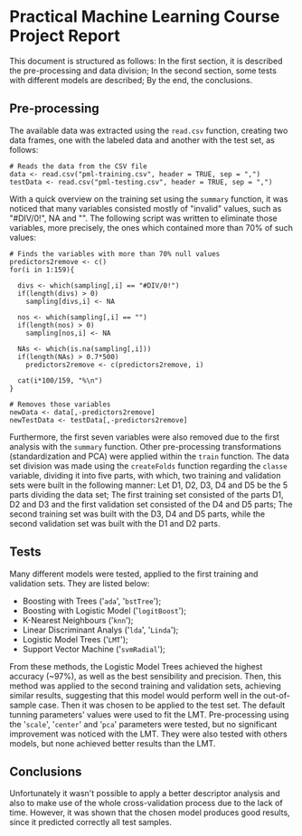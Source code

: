Practical Machine Learning Course Project Report
========================================================

This document is structured as follows: In the first section, it is described the pre-processing and data division; In the second section, some tests with different models are described; By the end, the conclusions.

Pre-processing
--------------------------

The available data was extracted using the `read.csv` function, creating two data frames, one with the labeled data and another with the test set, as follows:

```
# Reads the data from the CSV file
data <- read.csv("pml-training.csv", header = TRUE, sep = ",")
testData <- read.csv("pml-testing.csv", header = TRUE, sep = ",")
```

With a quick overview on the training set using the `summary` function, it was noticed that many variables consisted mostly of "invalid" values, such as "#DIV/0!", NA and "". The following script was written to eliminate those variables, more precisely, the ones which contained more than 70% of such values:

```
# Finds the variables with more than 70% null values
predictors2remove <- c()
for(i in 1:159){
  
  divs <- which(sampling[,i] == "#DIV/0!")
  if(length(divs) > 0)
    sampling[divs,i] <- NA
  
  nos <- which(sampling[,i] == "")
  if(length(nos) > 0)
    sampling[nos,i] <- NA
  
  NAs <- which(is.na(sampling[,i]))
  if(length(NAs) > 0.7*500)
    predictors2remove <- c(predictors2remove, i)
  
  cat(i*100/159, "%\n")
}

# Removes those variables
newData <- data[,-predictors2remove]
newTestData <- testData[,-predictors2remove]
```

Furthermore, the first seven variables were also removed due to the first analysis with the `summary` function. 
Other pre-processing transformations (standardization and PCA) were applied within the `train` function. 
The data set division was made using the `createFolds` function regarding the `classe` variable, dividing it into five parts, with which, two training and validation sets were built in the following manner: Let D1, D2, D3, D4 and D5 be the 5 parts dividing the data set; The first training set consisted of the parts D1, D2 and D3 and the first validation set consisted of the D4 and D5 parts; The second training set was built with the D3, D4 and D5 parts, while the second validation set was built with the D1 and D2 parts.

Tests
-------------------

Many different models were tested, applied to the first training and validation sets. They are listed below:
- Boosting with Trees ('`ada`', '`bstTree`');
- Boosting with Logistic Model ('`logitBoost`');
- K-Nearest Neighbours ('`knn`');
- Linear Discriminant Analys ('`lda`', '`Linda`');
- Logistic Model Trees ('`LMT`');
- Support Vector Machine ('`svmRadial`');

From these methods, the Logistic Model Trees achieved the highest accuracy (~97%), as well as the best sensibility and precision. Then, this method was applied to the second training and validation sets, achieving similar results, suggesting that this model would perform well in the out-of-sample case. Then it was chosen to be applied to the test set. The default tunning parameters' values were used to fit the LMT. Pre-processing using the '`scale`', '`center`' and '`pca`' parameters were tested, but no significant improvement was noticed with the LMT. They were also tested with others models, but none achieved better results than the LMT.

Conclusions
---------------------

Unfortunately it wasn't possible to apply a better descriptor analysis and also to make use of the whole cross-validation process due to the lack of time. However, it was shown that the chosen model produces good results, since it predicted correctly all test samples.
